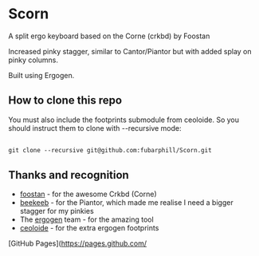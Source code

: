 # Scorn
A split ergo keyboard based on the Corne (crkbd) by Foostan

Increased pinky stagger, similar to Cantor/Piantor but with added splay on pinky columns.

Built using Ergogen.

## How to clone this repo

You must also include the footprints submodule from ceoloide. So you should instruct them to clone with --recursive mode:

##
    git clone --recursive git@github.com:fubarphill/Scorn.git


## Thanks and recognition

* [foostan](https://github.com/foostan/crkbd) - for the awesome Crkbd (Corne)
* [beekeeb](https://github.com/beekeeb/piantor) - for the Piantor, which made me realise I need a bigger stagger for my pinkies
* The [ergogen](https://github.com/ergogen/ergogen) team - for the amazing tool
* [ceoloide](https://github.com/ceoloide) - for the extra ergogen footprints


[GitHub Pages](https://pages.github.com/

